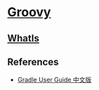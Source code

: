 # [Groovy](http://www.groovy-lang.org/)

## [WhatIs](WhatIs.md)


## References
* [Gradle User Guide 中文版](https://dongchuan.gitbooks.io/gradle-user-guide-/)